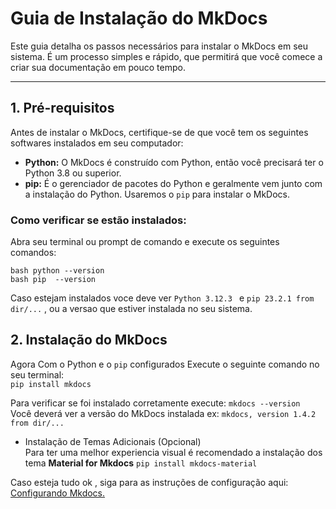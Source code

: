 # Guia de Instalação do MkDocs

Este guia detalha os passos necessários para instalar o MkDocs em seu sistema. É um processo simples e rápido, que permitirá que você comece a criar sua documentação em pouco tempo.

---

## 1. Pré-requisitos

Antes de instalar o MkDocs, certifique-se de que você tem os seguintes softwares instalados em seu computador:

* **Python:** O MkDocs é construído com Python, então você precisará ter o Python 3.8 ou superior.
* **pip:** É o gerenciador de pacotes do Python e geralmente vem junto com a instalação do Python. Usaremos o `pip` para instalar o MkDocs.

### Como verificar se estão instalados:

Abra seu terminal ou prompt de comando e execute os seguintes comandos:  

```
bash python --version  
bash pip  --version    
```
Caso estejam instalados voce deve ver `Python 3.12.3 ` e ` pip 23.2.1 from dir/... ` , ou a versao que estiver instalada no seu sistema. 


## 2. Instalação do MkDocs
Agora Com o Python e o `pip` configurados
Execute o seguinte comando no seu terminal:  
`pip install mkdocs`  

Para verificar se foi instalado corretamente execute:
`mkdocs --version`  
Você deverá ver a versão do MkDocs instalada ex: `mkdocs, version 1.4.2 from dir/...` 

* Instalação de Temas Adicionais (Opcional)  
Para ter uma melhor experiencia visual é recomendado a instalação dos tema **Material for Mkdocs** 
`pip install mkdocs-material `


Caso esteja tudo ok , siga para as instruções de configuração aqui: [Configurando Mkdocs.](configurations.md) 
